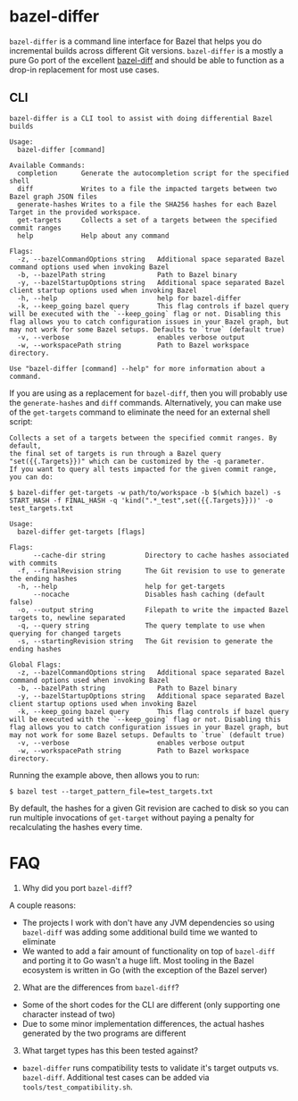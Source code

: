 # bazel-differ

`bazel-differ` is a command line interface for Bazel that helps you do incremental builds across different Git versions. `bazel-differ` is a mostly a pure Go port of the excellent [bazel-diff](https://github.com/tinder/bazel-diff) and should be able to function as a drop-in replacement for most use cases.

## CLI

```console
bazel-differ is a CLI tool to assist with doing differential Bazel builds

Usage:
  bazel-differ [command]

Available Commands:
  completion      Generate the autocompletion script for the specified shell
  diff            Writes to a file the impacted targets between two Bazel graph JSON files
  generate-hashes Writes to a file the SHA256 hashes for each Bazel Target in the provided workspace.
  get-targets     Collects a set of a targets between the specified commit ranges
  help            Help about any command

Flags:
  -z, --bazelCommandOptions string   Additional space separated Bazel command options used when invoking Bazel
  -b, --bazelPath string             Path to Bazel binary
  -y, --bazelStartupOptions string   Additional space separated Bazel client startup options used when invoking Bazel
  -h, --help                         help for bazel-differ
  -k, --keep_going bazel query       This flag controls if bazel query will be executed with the `--keep_going` flag or not. Disabling this flag allows you to catch configuration issues in your Bazel graph, but may not work for some Bazel setups. Defaults to `true` (default true)
  -v, --verbose                      enables verbose output
  -w, --workspacePath string         Path to Bazel workspace directory.

Use "bazel-differ [command] --help" for more information about a command.
```

If you are using as a replacement for `bazel-diff`, then you will probably use the `generate-hashes` and `diff` commands. Alternatively, you can make use of the `get-targets` command to eliminate the need for an external shell script:

```console
Collects a set of a targets between the specified commit ranges. By default,
the final set of targets is run through a Bazel query "set({{.Targets}})" which can be customized by the -q parameter.
If you want to query all tests impacted for the given commit range, you can do:

$ bazel-differ get-targets -w path/to/workspace -b $(which bazel) -s START_HASH -f FINAL_HASH -q 'kind(".*_test",set({{.Targets}}))' -o test_targets.txt

Usage:
  bazel-differ get-targets [flags]

Flags:
      --cache-dir string          Directory to cache hashes associated with commits
  -f, --finalRevision string      The Git revision to use to generate the ending hashes
  -h, --help                      help for get-targets
      --nocache                   Disables hash caching (default false)
  -o, --output string             Filepath to write the impacted Bazel targets to, newline separated
  -q, --query string              The query template to use when querying for changed targets
  -s, --startingRevision string   The Git revision to generate the ending hashes

Global Flags:
  -z, --bazelCommandOptions string   Additional space separated Bazel command options used when invoking Bazel
  -b, --bazelPath string             Path to Bazel binary
  -y, --bazelStartupOptions string   Additional space separated Bazel client startup options used when invoking Bazel
  -k, --keep_going bazel query       This flag controls if bazel query will be executed with the `--keep_going` flag or not. Disabling this flag allows you to catch configuration issues in your Bazel graph, but may not work for some Bazel setups. Defaults to `true` (default true)
  -v, --verbose                      enables verbose output
  -w, --workspacePath string         Path to Bazel workspace directory.
```

Running the example above, then allows you to run:

```console
$ bazel test --target_pattern_file=test_targets.txt
```

By default, the hashes for a given Git revision are cached to disk so you can run multiple invocations of `get-target` without paying a penalty for recalculating the hashes every time.

# FAQ

1. Why did you port `bazel-diff`?

A couple reasons:

* The projects I work with don't have any JVM dependencies so using `bazel-diff` was adding some additional build time we wanted to eliminate
* We wanted to add a fair amount of functionality on top of `bazel-diff` and porting it to Go wasn't a huge lift. Most tooling in the Bazel ecosystem is written in Go (with the exception of the Bazel server)

2. What are the differences from `bazel-diff`?

* Some of the short codes for the CLI are different (only supporting one character instead of two)
* Due to some minor implementation differences, the actual hashes generated by the two programs are different

3. What target types has this been tested against?

* `bazel-differ` runs compatibility tests to validate it's target outputs vs. `bazel-diff`. Additional test cases can be added via `tools/test_compatibility.sh`.
